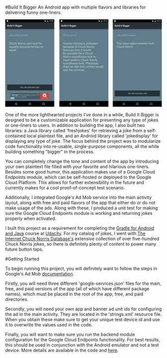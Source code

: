 #Build It Bigger
An Android app with multiple flavors and libraries for delivering funny one-liners.

![Build It Bigger Preview Image](/Build_It_Bigger_Preview_Image.png?raw=true)

One of the more lighthearted projects I've done in a while, Build It Bigger is designed to be a customizable application for presenting any type of jokes or one-liners to users. In addition to building the app, I also built two libraries: a Java library called 'freshjokes' for retrieving a joke from a self-contained local plaintext file, and an Android library called 'jokedisplay' for displaying any type of joke. The focus behind the project was to modularize code functionality into re-usable, single-purpose components, all the while building something "bigger" in the process. 

You can completely change the tone and content of the app by introducing your own plaintext file filled with your favorite and hilarious one-liners. Besides some good humor, this application makes use of a Google Cloud Endpoints module, which can be self-hosted or deployed to the Google Cloud Platform. This allows for further extensibility in the future and currently makes for a cool proof-of-concept test scenario. 

Additionally, I integrated Google's Ad Mob service into the main activity layout, along with free and paid flavors of the app that either do or do not make usage of the ads. Along with these, I produced a unit test for making sure the Google Cloud Endpoints module is working and returning jokes properly when activated.  

I built this project as a requirement for completing the [Gradle for Android and Java](https://www.udacity.com/course/gradle-for-android-and-java--ud867) course at [Udacity](https://www.udacity.com/). For my catalog of jokes, I went with [The Internet Chuck Norris Database's](http://www.icndb.com/) extensive collection of over five-hundred Chuck Norris jokes, so there is definitely plenty of content to power many future button taps.

#Getting Started

To begin running this project, you will definitely want to follow the steps in Google's Ad Mob [documentation](https://firebase.google.com/docs/admob/android/quick-start). 

Firstly, you will need three different 'google-services.json' files for the main, free, and paid versions of the app (all of which have different package names), which must be placed in the root of the app, free, and paid directories.

Secondly, you will need your own app and banner ad unit ids for configuring the ad in the main activity. They are located in the 'strings.xml' resource file. When you obtain these make sure to get your unique test device id and use it to overwrite the values used in the code.

Finally, you will want to make sure you run the backend module configuration for the Google Cloud Endpoints functionality. For best results, this should be used in conjunction with the Android emulator and not a test device. More details are available in the code and [here](https://github.com/GoogleCloudPlatform/gradle-appengine-templates/tree/master/HelloEndpoints).
